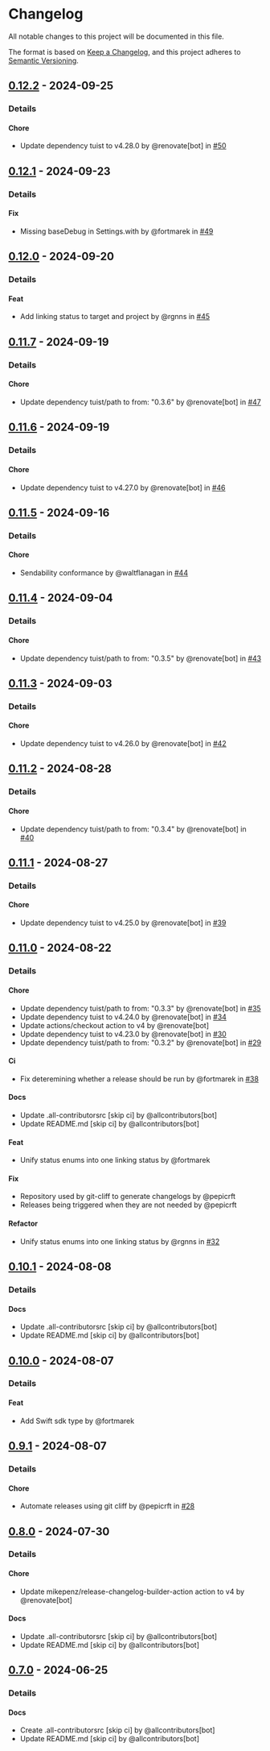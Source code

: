# Changelog

All notable changes to this project will be documented in this file.

The format is based on [Keep a Changelog](https://keepachangelog.com/en/1.0.0/),
and this project adheres to [Semantic Versioning](https://semver.org/spec/v2.0.0.html).

## [0.12.2] - 2024-09-25
### Details
#### Chore
- Update dependency tuist to v4.28.0 by @renovate[bot] in [#50](https://github.com/tuist/XcodeGraph/pull/50)

## [0.12.1] - 2024-09-23
### Details
#### Fix
- Missing baseDebug in Settings.with by @fortmarek in [#49](https://github.com/tuist/XcodeGraph/pull/49)

## [0.12.0] - 2024-09-20
### Details
#### Feat
- Add linking status to target and project by @rgnns in [#45](https://github.com/tuist/XcodeGraph/pull/45)

## [0.11.7] - 2024-09-19
### Details
#### Chore
- Update dependency tuist/path to from: "0.3.6" by @renovate[bot] in [#47](https://github.com/tuist/XcodeGraph/pull/47)

## [0.11.6] - 2024-09-19
### Details
#### Chore
- Update dependency tuist to v4.27.0 by @renovate[bot] in [#46](https://github.com/tuist/XcodeGraph/pull/46)

## [0.11.5] - 2024-09-16
### Details
#### Chore
- Sendability conformance by @waltflanagan in [#44](https://github.com/tuist/XcodeGraph/pull/44)

## [0.11.4] - 2024-09-04
### Details
#### Chore
- Update dependency tuist/path to from: "0.3.5" by @renovate[bot] in [#43](https://github.com/tuist/XcodeGraph/pull/43)

## [0.11.3] - 2024-09-03
### Details
#### Chore
- Update dependency tuist to v4.26.0 by @renovate[bot] in [#42](https://github.com/tuist/XcodeGraph/pull/42)

## [0.11.2] - 2024-08-28
### Details
#### Chore
- Update dependency tuist/path to from: "0.3.4" by @renovate[bot] in [#40](https://github.com/tuist/XcodeGraph/pull/40)

## [0.11.1] - 2024-08-27
### Details
#### Chore
- Update dependency tuist to v4.25.0 by @renovate[bot] in [#39](https://github.com/tuist/XcodeGraph/pull/39)

## [0.11.0] - 2024-08-22
### Details
#### Chore
- Update dependency tuist/path to from: "0.3.3" by @renovate[bot] in [#35](https://github.com/tuist/XcodeGraph/pull/35)
- Update dependency tuist to v4.24.0 by @renovate[bot] in [#34](https://github.com/tuist/XcodeGraph/pull/34)
- Update actions/checkout action to v4 by @renovate[bot]
- Update dependency tuist to v4.23.0 by @renovate[bot] in [#30](https://github.com/tuist/XcodeGraph/pull/30)
- Update dependency tuist/path to from: "0.3.2" by @renovate[bot] in [#29](https://github.com/tuist/XcodeGraph/pull/29)

#### Ci
- Fix deteremining whether a release should be run by @fortmarek in [#38](https://github.com/tuist/XcodeGraph/pull/38)

#### Docs
- Update .all-contributorsrc [skip ci] by @allcontributors[bot]
- Update README.md [skip ci] by @allcontributors[bot]

#### Feat
- Unify status enums into one linking status by @fortmarek

#### Fix
- Repository used by git-cliff to generate changelogs by @pepicrft
- Releases being triggered when they are not needed by @pepicrft

#### Refactor
- Unify status enums into one linking status by @rgnns in [#32](https://github.com/tuist/XcodeGraph/pull/32)

## [0.10.1] - 2024-08-08
### Details
#### Docs
- Update .all-contributorsrc [skip ci] by @allcontributors[bot]
- Update README.md [skip ci] by @allcontributors[bot]

## [0.10.0] - 2024-08-07
### Details
#### Feat
- Add Swift sdk type by @fortmarek

## [0.9.1] - 2024-08-07
### Details
#### Chore
- Automate releases using git cliff by @pepicrft in [#28](https://github.com/tuist/XcodeGraph/pull/28)

## [0.8.0] - 2024-07-30
### Details
#### Chore
- Update mikepenz/release-changelog-builder-action action to v4 by @renovate[bot]

#### Docs
- Update .all-contributorsrc [skip ci] by @allcontributors[bot]
- Update README.md [skip ci] by @allcontributors[bot]

## [0.7.0] - 2024-06-25
### Details
#### Docs
- Create .all-contributorsrc [skip ci] by @allcontributors[bot]
- Update README.md [skip ci] by @allcontributors[bot]

[0.12.2]: https://github.com/tuist/XcodeGraph/compare/0.12.1..0.12.2
[0.12.1]: https://github.com/tuist/XcodeGraph/compare/0.12.0..0.12.1
[0.12.0]: https://github.com/tuist/XcodeGraph/compare/0.11.7..0.12.0
[0.11.7]: https://github.com/tuist/XcodeGraph/compare/0.11.6..0.11.7
[0.11.6]: https://github.com/tuist/XcodeGraph/compare/0.11.5..0.11.6
[0.11.5]: https://github.com/tuist/XcodeGraph/compare/0.11.4..0.11.5
[0.11.4]: https://github.com/tuist/XcodeGraph/compare/0.11.3..0.11.4
[0.11.3]: https://github.com/tuist/XcodeGraph/compare/0.11.2..0.11.3
[0.11.2]: https://github.com/tuist/XcodeGraph/compare/0.11.1..0.11.2
[0.11.1]: https://github.com/tuist/XcodeGraph/compare/0.11.0..0.11.1
[0.11.0]: https://github.com/tuist/XcodeGraph/compare/0.10.1..0.11.0
[0.10.1]: https://github.com/tuist/XcodeGraph/compare/0.10.0..0.10.1
[0.10.0]: https://github.com/tuist/XcodeGraph/compare/0.9.1..0.10.0
[0.9.1]: https://github.com/tuist/XcodeGraph/compare/0.9.0..0.9.1
[0.8.0]: https://github.com/tuist/XcodeGraph/compare/0.7.0..0.8.0
[0.7.0]: https://github.com/tuist/XcodeGraph/compare/0.6.0..0.7.0

<!-- generated by git-cliff -->
